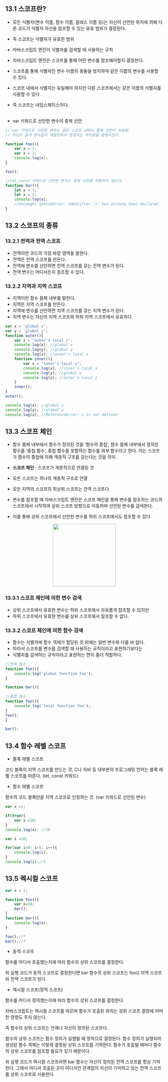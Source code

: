 ## 13.1 스코프란?

- 모든 식별자(변수 이름, 함수 이름, 클래스 이름 등)는 자신이 선언된 위치에 의해 다른 코드가 식별자 자신을 참조할 수 있는 유효 범위가 결정된다.
- 즉 스코프는 식별자가 유효한 범위
- 자바스크립트 엔진이 식별자를 검색할 때 사용하는 규칙

- 자바스크립트 엔진은 스코프를 통해 어떤 변수를 참조해야할지 결정한다.

- 스코프를 통해 식별자인 변수 이름의 충돌을 방지하여 같은 이름의 변수를 사용할 수 있다.

- 스코프 내에서 식별자는 유일해야 하지만 다른 스코프에서는 같은 이름의 식별자를 사용할 수 있다.

- 즉 스코프는 네임스페이스이다.
<br><br>

- var 키워드로 선언한 변수의 중복 선언

```jsx
// var 키워드로 선언된 변수는 같은 스코프 내에서 중복 선언이 허용됨.
// 의도치 않게 변수값이 재할당되어 변경되는 부작용을 발생시킨다.

function foo(){
    var x = 1;
    var x = 2;
    console.log(x);
}

foo();

//let,const 키워드로 선언된 변수는 중복 선언을 허용하지 않는다.
function bar(){
    let x = 1;
    let x = 2;
    console.log(x);
    //Uncaught SyntaxError: Identifier 'x' has already been declared
}

```

 ## 13.2 스코프의 종류 

 ### 13.2.1 전역과 전역 스코프 

- 전역이란 코드의 가장 바깥 영역을 말한다.
- 전역은 전역 스코프를 만든다.
- 전역에 변수를 선언하면 전역 스코프를 갖는 전역 변수가 된다.
- 전역 변수는 어디서든지 참조할 수 있다.

 ### 13.2.2 지역과 지역 스코프 

- 지역이란 함수 몸체 내부를 말한다.
- 지역은 지역 스코프를 만든다.
- 지역에 변수를 선언하면 지역 스코프를 갖는 지역 변수가 된다.
- 지역 변수는 자신의 지역 스코프와 하위 지역 스코프에서 유효하다.

```jsx
var x = 'global x';
var y = 'global y';
function outer(){
    var z = "outer's local z";
    console.log(x); //global x
    console.log(y); //global y
    console.log(z); //outer's local z
    function inner(){
        var x = "inner's local x";
        console.log(x); //inner's local x
        console.log(y); //global y
        console.log(z); //outer's local z
    }
    inner();
}
outer();

console.log(x); //global x
console.log(y); //global y
console.log(z); //ReferenceError: z is not defined

```

 ## 13.3 스코프 체인 

- 함수 몸체 내부에서 함수가 정의된 것을 ‘함수의 중첩’, 함수 몸체 내부에서 정의한 함수를 ‘중첩 함수’, 중첩 함수를 포함하는 함수를 외부 함수라고 한다. 이는 스코프가 함수의 중첩에 의해 계층적 구조를 갖는다는 것을 의미.
-  **스코프 체인** : 스코프가 계층적으로 연결된 것

- 모든 스코프는 하나의 계층적 구조로 연결

- 모든 지역의 스코프의 최상위 스코프는 전역 스코프다.

- 변수를 참조할 때 자바스크립트 엔진은 스코프 체인을 통해 변수를 참조하는 코드의 스코프에서 시작하여 상위 스코프 방향으로 이동하며 선언된 변수를 검색한다.
- 이를 통해 상위 스코프에서 선언한 변수를 하위 스코프에서도 참조할 수 있다.

<p align="center"><img src="https://user-images.githubusercontent.com/85421850/158827917-baf6df45-2285-4ae7-81ba-1adc271839e8.png" width='200px'/>

 ### 13.3.1 스코프 체인에 의한 변수 검색 

- 상위 스코프에서 유효한 변수는 하위 스코프에서 자유롭게 참조할 수 있지만
- 하위 스코프에서 유효한 변수를 상위 스코프에서 참조할 수 없다.

 ### 13.3.2 스코프 체인에 의한 함수 검색 

- 함수는 식별자에 함수 객체가 할당된 것 외에는 일반 변수와 다를 바 없다.
- 따라서 스코프를 변수를 검색할 때 사용하는 규칙이라고 표현하기보다는
- 식별자를 검색하는 규칙이라고 표현하는 편이 좀더 적합하다.

```jsx
//전역 함수
function foo(){
    console.log('global function foo');
}

function bar(){
    
//중첩 함수
function foo(){
    console.log('local function foo');
}
foo();
}

bar();

```

 ## 13.4 함수 레벨 스코프 

- 블록 레벨 스코프

코드 블록이 지역 스코프를 만드는 것. C나 자바 등 대부분의 프로그래밍 언어는 블록 레벨 스코프를 따른다. (let, const 키워드)

- 함수 레벨 스코프

함수의 코드 블록만을 지역 스코프로 인정하는 것. (var 키워드로 선언된 변수)

```jsx
var x =1;

if(true){
    var x =10;
}
console.log(x); //10

var i =10;

for(var i=0; i<5; i++){
    console.log(i);
}
console.log(i);//5

```

 ## 13.5 렉시컬 스코프 

```jsx
var x = 1;

function foo(){
    var x=10;
    bar();
}
function bar(){
    console.log(x);
}

foo();//?
bar();//?

```

- 동적 스코프

함수를 어디서 호출했는지에 따라 함수의 상위 스코프를 결정한다.

위 실행 코드가 동적 스코프로 결정한다면 bar 함수의 상위 스코프는 foo() 지역 스코프와 전역 스코프가 된다.

- 렉시컬 스코프(정적 스코프)

함수를 어디서 정의했는지에 따라 함수의 상위 스코프를 결정한다.

자바스크립트는 렉시컬 스코프를 따르며 함수가 호출된 위치는 상위 스코프 결정에 어떠한 영향도 주지 않는다.

즉 함수의 상위 스코프는 언제나 자신이 정의된 스코프다.

함수의 상위 스코프는 함수 정의가 실행될 때 정적으로 결정된다. 함수 정의가 실행되어 생성된 함수 객체는 이렇게 결정된 상위 스코프를 기억한다. 함수가 호출될 때마다 함수의 상위 스코프를 참조할 필요가 있기 때문이다.

위 실행 코드가 렉시컬 스코프라면 bar 함수는 자신이 정의된 전역 스코프를 항상 기억한다. 그래서 어디서 호출된 곳이 어디지인 관계없이 자신이 기억하고 있는 전역 스코프를 상위 스코프로 사용한다.

